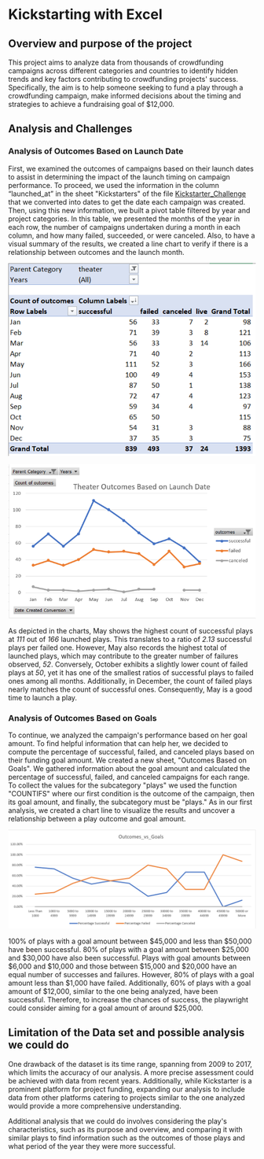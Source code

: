 # Kickstarting with Excel

## Overview and purpose of the project

This project aims to analyze data from thousands of crowdfunding campaigns across different categories and countries to identify hidden trends and key factors contributing to crowdfunding projects' success. Specifically, the aim is to help someone seeking to fund a play through a crowdfunding campaign, make informed decisions about the timing and strategies to achieve a fundraising goal of $12,000.

## Analysis and Challenges

### Analysis of Outcomes Based on Launch Date
First, we examined the outcomes of campaigns based on their launch dates to assist in determining the impact of the launch timing on campaign performance. To proceed, we used the information in 
the column “launched_at” in the sheet "Kickstarters" of the file [Kickstarter_Challenge](https://github.com/valerielnd/Kickstarter-analysis/blob/main/Kickstarter_Challenge.xlsx) that we converted into dates to get the date each campaign was created. Then, using this new information, we built a pivot table filtered by year and project categories. In this table, we presented the months of the year in each row, the
number of campaigns undertaken during a month in each column, and how many failed, succeeded, or were canceled. Also, to have a visual summary of the results, 
we created a line chart to verify if there is a relationship between outcomes and the launch month.

![Pivot_table_outcome_based_launch_date](https://github.com/valerielnd/Kickstarter-analysis/blob/main/Pivot_table_outcome_based_launch_date.png)

![Chart_line_outcome_based_launch_date](https://github.com/valerielnd/Kickstarter-analysis/blob/main/Outcome_based_launch_date.png)

As depicted in the charts, May shows the highest count of successful plays at *111* out of *166* launched plays. This translates to a ratio of *2.13* successful plays per failed one. However, May also records the highest total of launched plays, which may contribute to the greater number of failures observed, *52*. Conversely, October exhibits a slightly lower count of failed plays at *50*, yet it has one of the smallest ratios of successful plays to failed ones among all months. Additionally, in December, the count of failed plays nearly matches the count of successful ones. Consequently, May is a good time to launch a play.

### Analysis of Outcomes Based on Goals
To continue, we analyzed the campaign's performance based on her goal amount. To find helpful information that can help her, 
we decided to compute the percentage of successful, failed, and canceled plays based on their funding goal amount. We created a new sheet, "Outcomes Based on Goals".
We gathered information about the goal amount and calculated the percentage of successful,  failed, and canceled campaigns for each range. 
To collect the values for the subcategory "plays" we used the function "COUNTIFS" where our first condition is 
the outcome of the campaign, then its goal amount, and finally, the subcategory must be "plays." 
As in our first analysis, we created a chart line to visualize the results and uncover a relationship between a play outcome and goal amount.

![Outome_vs_goal](https://github.com/valerielnd/Kickstarter-analysis/blob/main/Outcome_vs_Goals.png)

100% of plays with a goal amount between $45,000 and less than $50,000 have been successful. 80% of plays with a goal amount between $25,000 and $30,000 have also been successful. Plays with goal amounts between $6,000 and $10,000 and those between $15,000 and $20,000 have an equal number of successes and failures. However, 80% of plays with a goal amount less than $1,000 have failed. Additionally, 60% of plays with a goal amount of $12,000, similar to the one being analyzed, have been successful. Therefore, to increase the chances of success, the playwright could consider aiming for a goal amount of around $25,000.

## Limitation of the Data set and possible analysis we could do
One drawback of the dataset is its time range, spanning from 2009 to 2017, which limits the accuracy of our analysis. A more precise assessment could be achieved with data from recent years. Additionally, while Kickstarter is a prominent platform for project funding, expanding our analysis to include data from other platforms catering to projects similar to the one analyzed would provide a more comprehensive understanding.

Additional analysis that we could do involves considering the play's characteristics, such as its purpose and overview, and comparing it with similar plays 
to find information such as the outcomes of those plays and what period of the year they were more successful.
